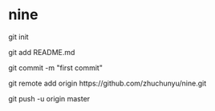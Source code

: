 # nine
<p>git init</p>
<p>git add README.md</p>
<p>git commit -m "first commit"</p>
<p>git remote add origin https://github.com/zhuchunyu/nine.git</p>
<p>git push -u origin master</p>